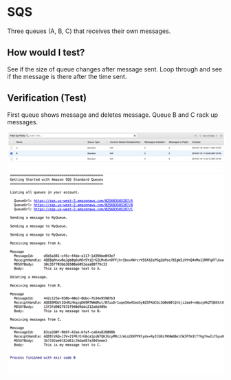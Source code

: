 # SQS

Three queues (A, B, C) that receives their own messages.

## How would I test?
See if the size of queue changes after message sent. Loop through and see if the message is there after the time sent.

## Verification (Test)
First queue shows message and deletes message.
Queue B and C rack up messages.

![](./images/sns.png)
![](./images/intellij.png)